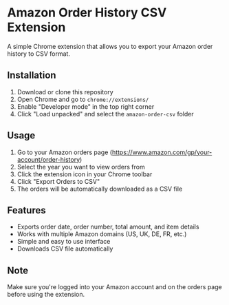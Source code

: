 # Amazon Order History CSV Extension

A simple Chrome extension that allows you to export your Amazon order history to CSV format.

## Installation

1. Download or clone this repository
2. Open Chrome and go to `chrome://extensions/`
3. Enable "Developer mode" in the top right corner
4. Click "Load unpacked" and select the `amazon-order-csv` folder

## Usage

1. Go to your Amazon orders page (https://www.amazon.com/gp/your-account/order-history)
2. Select the year you want to view orders from
3. Click the extension icon in your Chrome toolbar
4. Click "Export Orders to CSV"
5. The orders will be automatically downloaded as a CSV file

## Features

- Exports order date, order number, total amount, and item details
- Works with multiple Amazon domains (US, UK, DE, FR, etc.)
- Simple and easy to use interface
- Downloads CSV file automatically

## Note

Make sure you're logged into your Amazon account and on the orders page before using the extension. 